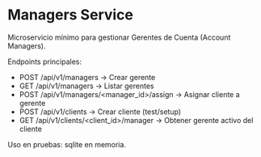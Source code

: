 # Managers Service

Microservicio mínimo para gestionar Gerentes de Cuenta (Account Managers).

Endpoints principales:
- POST /api/v1/managers -> Crear gerente
- GET /api/v1/managers -> Listar gerentes
- POST /api/v1/managers/<manager_id>/assign -> Asignar cliente a gerente
- POST /api/v1/clients -> Crear cliente (test/setup)
- GET /api/v1/clients/<client_id>/manager -> Obtener gerente activo del cliente

Uso en pruebas: sqlite en memoria.
